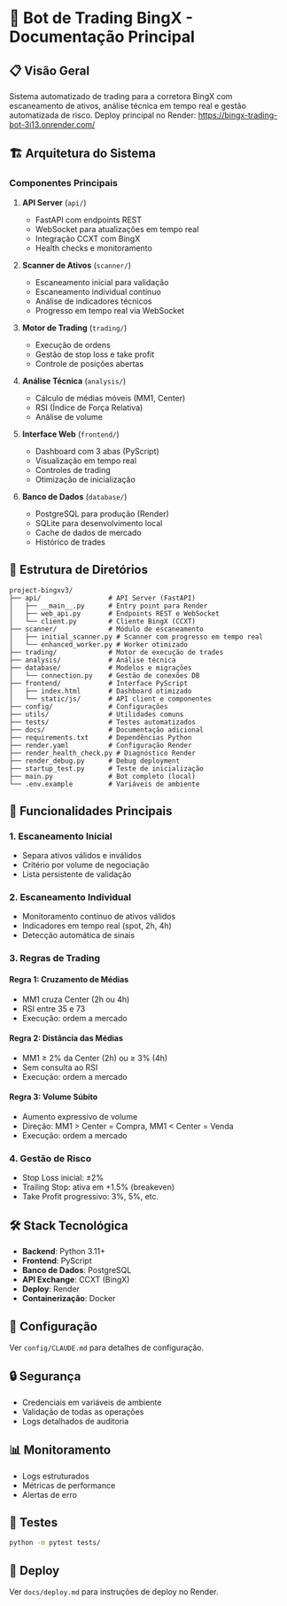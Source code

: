 # 🤖 Bot de Trading BingX - Documentação Principal

## 📋 Visão Geral

Sistema automatizado de trading para a corretora BingX com escaneamento de ativos, análise técnica em tempo real e gestão automatizada de risco. Deploy principal no Render: https://bingx-trading-bot-3i13.onrender.com/

## 🏗️ Arquitetura do Sistema

### Componentes Principais

1. **API Server** (`api/`)
   - FastAPI com endpoints REST
   - WebSocket para atualizações em tempo real
   - Integração CCXT com BingX
   - Health checks e monitoramento

2. **Scanner de Ativos** (`scanner/`)
   - Escaneamento inicial para validação
   - Escaneamento individual contínuo
   - Análise de indicadores técnicos
   - Progresso em tempo real via WebSocket

3. **Motor de Trading** (`trading/`)
   - Execução de ordens
   - Gestão de stop loss e take profit
   - Controle de posições abertas

4. **Análise Técnica** (`analysis/`)
   - Cálculo de médias móveis (MM1, Center)
   - RSI (Índice de Força Relativa)
   - Análise de volume

5. **Interface Web** (`frontend/`)
   - Dashboard com 3 abas (PyScript)
   - Visualização em tempo real
   - Controles de trading
   - Otimização de inicialização

6. **Banco de Dados** (`database/`)
   - PostgreSQL para produção (Render)
   - SQLite para desenvolvimento local
   - Cache de dados de mercado
   - Histórico de trades

## 📁 Estrutura de Diretórios

```
project-bingxv3/
├── api/                 # API Server (FastAPI)
│   ├── __main__.py      # Entry point para Render
│   ├── web_api.py       # Endpoints REST e WebSocket
│   └── client.py        # Cliente BingX (CCXT)
├── scanner/             # Módulo de escaneamento
│   ├── initial_scanner.py # Scanner com progresso em tempo real
│   └── enhanced_worker.py # Worker otimizado
├── trading/             # Motor de execução de trades
├── analysis/            # Análise técnica
├── database/            # Modelos e migrações
│   └── connection.py    # Gestão de conexões DB
├── frontend/            # Interface PyScript
│   ├── index.html       # Dashboard otimizado
│   └── static/js/       # API client e componentes
├── config/              # Configurações
├── utils/               # Utilidades comuns
├── tests/               # Testes automatizados
├── docs/                # Documentação adicional
├── requirements.txt     # Dependências Python
├── render.yaml          # Configuração Render
├── render_health_check.py # Diagnóstico Render
├── render_debug.py      # Debug deployment
├── startup_test.py      # Teste de inicialização
├── main.py              # Bot completo (local)
└── .env.example         # Variáveis de ambiente
```

## 🚀 Funcionalidades Principais

### 1. Escaneamento Inicial
- Separa ativos válidos e inválidos
- Critério por volume de negociação
- Lista persistente de validação

### 2. Escaneamento Individual
- Monitoramento contínuo de ativos válidos
- Indicadores em tempo real (spot, 2h, 4h)
- Detecção automática de sinais

### 3. Regras de Trading

#### Regra 1: Cruzamento de Médias
- MM1 cruza Center (2h ou 4h)
- RSI entre 35 e 73
- Execução: ordem a mercado

#### Regra 2: Distância das Médias
- MM1 ≥ 2% da Center (2h) ou ≥ 3% (4h)
- Sem consulta ao RSI
- Execução: ordem a mercado

#### Regra 3: Volume Súbito
- Aumento expressivo de volume
- Direção: MM1 > Center = Compra, MM1 < Center = Venda
- Execução: ordem a mercado

### 4. Gestão de Risco
- Stop Loss inicial: ±2%
- Trailing Stop: ativa em +1.5% (breakeven)
- Take Profit progressivo: 3%, 5%, etc.

## 🛠️ Stack Tecnológica

- **Backend**: Python 3.11+
- **Frontend**: PyScript
- **Banco de Dados**: PostgreSQL
- **API Exchange**: CCXT (BingX)
- **Deploy**: Render
- **Containerização**: Docker

## 📝 Configuração

Ver `config/CLAUDE.md` para detalhes de configuração.

## 🔒 Segurança

- Credenciais em variáveis de ambiente
- Validação de todas as operações
- Logs detalhados de auditoria

## 📊 Monitoramento

- Logs estruturados
- Métricas de performance
- Alertas de erro

## 🧪 Testes

```bash
python -m pytest tests/
```

## 🚀 Deploy

Ver `docs/deploy.md` para instruções de deploy no Render.